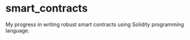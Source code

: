 # smart_contracts

My progress in writing robust smart contracts using Solidity programming language.

